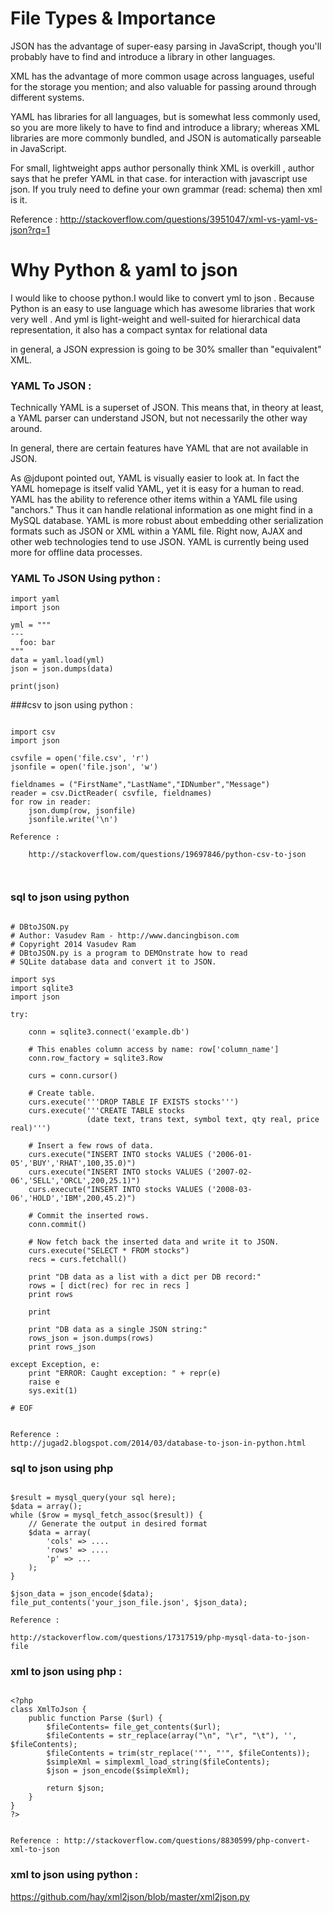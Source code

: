 # File Types & Importance  

JSON has the advantage of super-easy parsing in JavaScript, though you'll probably have to find and introduce a library in other languages.

XML has the advantage of more common usage across languages, useful for the storage you mention; and also valuable for passing around through different systems.

YAML has libraries for all languages, but is somewhat less commonly used, so you are more likely to have to find and introduce a library; whereas XML libraries are more commonly bundled, and JSON is automatically parseable in JavaScript.

For small, lightweight apps author  personally think XML is overkill , author says that he  prefer YAML in that case. for interaction with javascript use json. If you truly need to define your own grammar (read: schema) then xml is it.

Reference : http://stackoverflow.com/questions/3951047/xml-vs-yaml-vs-json?rq=1

# Why Python &  yaml to json 
I would like to choose python.I would like to  convert yml to json .
Because Python is an easy to use language which has awesome libraries that work very well . 
And   yml is light-weight and well-suited for hierarchical data representation, it also has a compact syntax for relational data

in general, a JSON expression is going to be 30% smaller than "equivalent" XML. 



### YAML To JSON : 


Technically YAML is a superset of JSON. This means that, in theory at least, a YAML parser can understand JSON, but not necessarily the other way around.

In general, there are certain features have  YAML that are not available in JSON.

As @jdupont pointed out, YAML is visually easier to look at. In fact the YAML homepage is itself valid YAML, yet it is easy for a human to read.
YAML has the ability to reference other items within a YAML file using "anchors." Thus it can handle relational information as one might find in a MySQL database.
YAML is more robust about embedding other serialization formats such as JSON or XML within a YAML file.
Right now, AJAX and other web technologies tend to use JSON. YAML is currently being used more for offline data processes.




### YAML To JSON Using python  : 

~~~
import yaml
import json
 
yml = """
---
  foo: bar
"""
data = yaml.load(yml)
json = json.dumps(data)
 
print(json)
~~~



###csv to json using  python    :  

~~~
 
import csv
import json

csvfile = open('file.csv', 'r')
jsonfile = open('file.json', 'w')

fieldnames = ("FirstName","LastName","IDNumber","Message")
reader = csv.DictReader( csvfile, fieldnames)
for row in reader:
    json.dump(row, jsonfile)
    jsonfile.write('\n')

Reference : 

	http://stackoverflow.com/questions/19697846/python-csv-to-json
	
	
~~~



### sql to json  using python 


~~~ 

# DBtoJSON.py
# Author: Vasudev Ram - http://www.dancingbison.com
# Copyright 2014 Vasudev Ram
# DBtoJSON.py is a program to DEMOnstrate how to read 
# SQLite database data and convert it to JSON.

import sys
import sqlite3
import json

try:

    conn = sqlite3.connect('example.db')

    # This enables column access by name: row['column_name']
    conn.row_factory = sqlite3.Row

    curs = conn.cursor()

    # Create table.
    curs.execute('''DROP TABLE IF EXISTS stocks''')
    curs.execute('''CREATE TABLE stocks
                 (date text, trans text, symbol text, qty real, price real)''')

    # Insert a few rows of data.
    curs.execute("INSERT INTO stocks VALUES ('2006-01-05','BUY','RHAT',100,35.0)")
    curs.execute("INSERT INTO stocks VALUES ('2007-02-06','SELL','ORCL',200,25.1)")
    curs.execute("INSERT INTO stocks VALUES ('2008-03-06','HOLD','IBM',200,45.2)")

    # Commit the inserted rows.
    conn.commit()

    # Now fetch back the inserted data and write it to JSON.
    curs.execute("SELECT * FROM stocks")
    recs = curs.fetchall()

    print "DB data as a list with a dict per DB record:"
    rows = [ dict(rec) for rec in recs ]
    print rows

    print

    print "DB data as a single JSON string:"
    rows_json = json.dumps(rows)
    print rows_json

except Exception, e:
    print "ERROR: Caught exception: " + repr(e)
    raise e
    sys.exit(1)

# EOF


Reference : 
http://jugad2.blogspot.com/2014/03/database-to-json-in-python.html

~~~



### sql to json  using php 
~~~

$result = mysql_query(your sql here);    
$data = array();
while ($row = mysql_fetch_assoc($result)) {
    // Generate the output in desired format
    $data = array(
        'cols' => ....
        'rows' => ....
        'p' => ...
    );
}

$json_data = json_encode($data);
file_put_contents('your_json_file.json', $json_data);

Reference : 

http://stackoverflow.com/questions/17317519/php-mysql-data-to-json-file

~~~

### xml to json  using php : 

~~~

<?php   
class XmlToJson {
    public function Parse ($url) {
        $fileContents= file_get_contents($url);
        $fileContents = str_replace(array("\n", "\r", "\t"), '', $fileContents);
        $fileContents = trim(str_replace('"', "'", $fileContents));
        $simpleXml = simplexml_load_string($fileContents);
        $json = json_encode($simpleXml);

        return $json;
    }
}
?>


Reference : http://stackoverflow.com/questions/8830599/php-convert-xml-to-json

~~~

### xml to json using python : 

https://github.com/hay/xml2json/blob/master/xml2json.py



